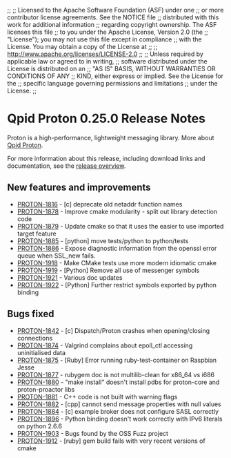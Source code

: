 ;;
;; Licensed to the Apache Software Foundation (ASF) under one
;; or more contributor license agreements.  See the NOTICE file
;; distributed with this work for additional information
;; regarding copyright ownership.  The ASF licenses this file
;; to you under the Apache License, Version 2.0 (the
;; "License"); you may not use this file except in compliance
;; with the License.  You may obtain a copy of the License at
;; 
;;   http://www.apache.org/licenses/LICENSE-2.0
;; 
;; Unless required by applicable law or agreed to in writing,
;; software distributed under the License is distributed on an
;; "AS IS" BASIS, WITHOUT WARRANTIES OR CONDITIONS OF ANY
;; KIND, either express or implied.  See the License for the
;; specific language governing permissions and limitations
;; under the License.
;;

# Qpid Proton 0.25.0 Release Notes

Proton is a high-performance, lightweight messaging library. More
about [Qpid Proton]({{site_url}}/proton/index.html).

For more information about this release, including download links and
documentation, see the [release overview](index.html).


## New features and improvements

 - [PROTON-1816](https://issues.apache.org/jira/browse/PROTON-1816) - [c] deprecate old netaddr function names
 - [PROTON-1878](https://issues.apache.org/jira/browse/PROTON-1878) - Improve cmake modularity - split out library detection code
 - [PROTON-1879](https://issues.apache.org/jira/browse/PROTON-1879) - Update cmake so that it uses the easier to use imported target feature
 - [PROTON-1885](https://issues.apache.org/jira/browse/PROTON-1885) - [python] move tests/python to python/tests
 - [PROTON-1886](https://issues.apache.org/jira/browse/PROTON-1886) - Expose diagnostic information from the openssl error queue when SSL_new fails.
 - [PROTON-1918](https://issues.apache.org/jira/browse/PROTON-1918) - Make CMake tests use more modern idiomatic cmake
 - [PROTON-1919](https://issues.apache.org/jira/browse/PROTON-1919) - [Python] Remove all use of messenger symbols
 - [PROTON-1921](https://issues.apache.org/jira/browse/PROTON-1921) - Various doc updates
 - [PROTON-1922](https://issues.apache.org/jira/browse/PROTON-1922) - [Python] Further restrict symbols exported by python binding

## Bugs fixed

 - [PROTON-1842](https://issues.apache.org/jira/browse/PROTON-1842) - [c] Dispatch/Proton crashes when opening/closing connections
 - [PROTON-1874](https://issues.apache.org/jira/browse/PROTON-1874) - Valgrind complains about epoll_ctl accessing uninitialised data
 - [PROTON-1875](https://issues.apache.org/jira/browse/PROTON-1875) - [Ruby] Error running ruby-test-container on Raspbian Jesse
 - [PROTON-1877](https://issues.apache.org/jira/browse/PROTON-1877) - rubygem doc is not multilib-clean for x86_64 vs i686
 - [PROTON-1880](https://issues.apache.org/jira/browse/PROTON-1880) - "make install" doesn't install pdbs for proton-core and proton-proactor libs
 - [PROTON-1881](https://issues.apache.org/jira/browse/PROTON-1881) - C++ code is not built with warning flags
 - [PROTON-1882](https://issues.apache.org/jira/browse/PROTON-1882) - [cpp] cannot send message properties with null values
 - [PROTON-1884](https://issues.apache.org/jira/browse/PROTON-1884) - [c] example broker does not configure SASL correctly
 - [PROTON-1896](https://issues.apache.org/jira/browse/PROTON-1896) - Python binding doesn't work correctly with IPv6 literals on python 2.6.6
 - [PROTON-1903](https://issues.apache.org/jira/browse/PROTON-1903) - Bugs found by the OSS Fuzz project
 - [PROTON-1912](https://issues.apache.org/jira/browse/PROTON-1912) - [ruby] gem build fails with very recent versions of cmake